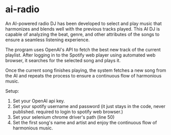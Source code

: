 # ai-radio
An AI-powered radio DJ has been developed to select and play music that harmonizes and blends well with the previous tracks played. This AI DJ is capable of analyzing the beat, genre, and other attributes of the songs to ensure a seamless listening experience.

The program uses OpenAI's API to fetch the best new track of the current playlist. After logging in to the Spotify web player using automated web browser, it searches for the selected song and plays it.

Once the current song finishes playing, the system fetches a new song from the AI and repeats the process to ensure a continuous flow of harmonious music.

Setup:
1. Set your OpenAI api key.
2. Set your spotify username and password (it just stays in the code, never published. required to login to spotify web browser.)
3. Set your selenium chrome driver's path (line 50)
4. Set the first song's name and artist and enjoy the continuous flow of harmonious music.
